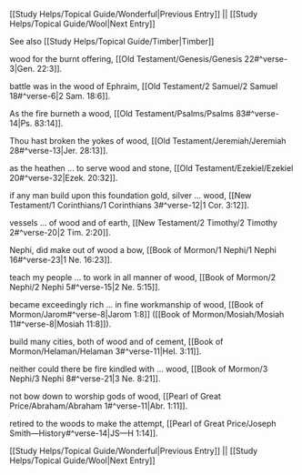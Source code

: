 [[Study Helps/Topical Guide/Wonderful|Previous Entry]]  ||  [[Study Helps/Topical Guide/Wool|Next Entry]]

 See also [[Study Helps/Topical Guide/Timber|Timber]]

 wood for the burnt offering, [[Old Testament/Genesis/Genesis 22#^verse-3|Gen. 22:3]].

 battle was in the wood of Ephraim, [[Old Testament/2 Samuel/2 Samuel 18#^verse-6|2 Sam. 18:6]].

 As the fire burneth a wood, [[Old Testament/Psalms/Psalms 83#^verse-14|Ps. 83:14]].

 Thou hast broken the yokes of wood, [[Old Testament/Jeremiah/Jeremiah 28#^verse-13|Jer. 28:13]].

 as the heathen ... to serve wood and stone, [[Old Testament/Ezekiel/Ezekiel 20#^verse-32|Ezek. 20:32]].

 if any man build upon this foundation gold, silver ... wood, [[New Testament/1 Corinthians/1 Corinthians 3#^verse-12|1 Cor. 3:12]].

 vessels ... of wood and of earth, [[New Testament/2 Timothy/2 Timothy 2#^verse-20|2 Tim. 2:20]].

 Nephi, did make out of wood a bow, [[Book of Mormon/1 Nephi/1 Nephi 16#^verse-23|1 Ne. 16:23]].

 teach my people ... to work in all manner of wood, [[Book of Mormon/2 Nephi/2 Nephi 5#^verse-15|2 Ne. 5:15]].

 became exceedingly rich ... in fine workmanship of wood, [[Book of Mormon/Jarom#^verse-8|Jarom 1:8]] ([[Book of Mormon/Mosiah/Mosiah 11#^verse-8|Mosiah 11:8]]).

 build many cities, both of wood and of cement, [[Book of Mormon/Helaman/Helaman 3#^verse-11|Hel. 3:11]].

 neither could there be fire kindled with ... wood, [[Book of Mormon/3 Nephi/3 Nephi 8#^verse-21|3 Ne. 8:21]].

 not bow down to worship gods of wood, [[Pearl of Great Price/Abraham/Abraham 1#^verse-11|Abr. 1:11]].

 retired to the woods to make the attempt, [[Pearl of Great Price/Joseph Smith—History#^verse-14|JS—H 1:14]].

[[Study Helps/Topical Guide/Wonderful|Previous Entry]]  ||  [[Study Helps/Topical Guide/Wool|Next Entry]]